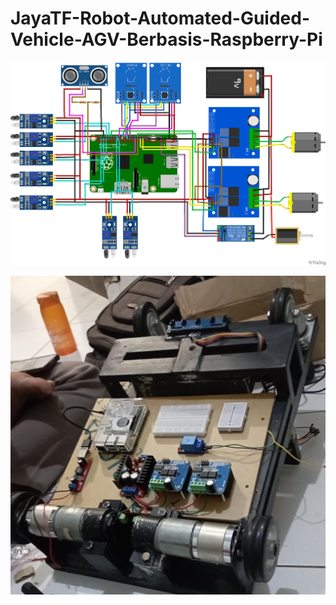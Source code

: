 # JayaTF-Robot-Automated-Guided-Vehicle-AGV-Berbasis-Raspberry-Pi

![Rangkaian Skematik](Skematik-Rangkaian-AGV/rangkaian-seluruh.png)

![Rangkaian Fisik](Skematik-Rangkaian-AGV/rangkaian_fisik.jpeg)
